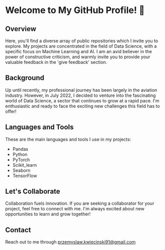 # Welcome to My GitHub Profile! 👋

## Overview
Here, you'll find a diverse array of public repositories which I invite you to explore. My projects are concentrated in the field of Data Science, with a specific focus on Machine Learning and AI. I am an avid believer in the power of constructive criticism, and warmly invite you to provide your valuable feedback in the 'give feedback' section.

## Background
Up until recently, my professional journey has been largely in the aviation industry. However, in July 2022, I decided to venture into the fascinating world of Data Science, a sector that continues to grow at a rapid pace. I'm enthusiastic and ready to face the exciting new challenges this field has to offer!

## Languages and Tools
These are the main languages and tools I use in my projects:


- Pandas
- Python
- PyTorch
- Scikit_learn
- Seaborn
- TensorFlow

## Let's Collaborate
Collaboration fuels innovation. If you are seeking a collaborator for your project, feel free to connect with me. I'm always excited about new opportunities to learn and grow together!

## Contact
Reach out to me through przemyslaw.kwiecinski91@gmail.com
